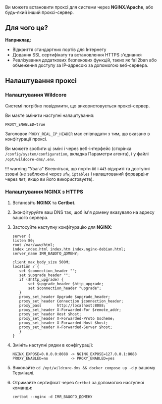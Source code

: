Ви можете встановити проксі для системи через **NGINX**/**Apache**, або будь-який інший проксі-сервер.

## Для чого це?
**Наприклад:**

* Відкриття стандартних портів для Інтернету
* Додання SSL сертифікату та встановлення НТТРS з'єднання
* Реалізування додаткових безпекових функцій, таких як fail2ban або обмеження доступу за ІР-адресою за допомогою веб-сервера.

## Налаштування проксі
### Налаштування Wildcore
Системі потрібно повідомити, що використовується проксі-сервер.

Ви маєте змінити наступні налаштування:

`PROXY_ENABLED=true`

Заголовок `PROXY_REAL_IP_HEADER` має співпадати з тим, що вказано в конфігурації проксі.

Ви можете зробити ці зміні і через веб-інтерфейс (сторінка `/config/system/configuration`, вкладка Параметри агента), і у файлі `/opt/wildcore-dms/.env`.

!!! warning "Увага"
    Впевніться, що порти `80` і `443` відкриті та доступні ззовні (не заблоконі через `ufw`, `iptables` і налаштований форвардінг через `NAT`, якщо ви його використовуєте).


### Налаштування NGINX з HTTPS

1. Встановіть **NGINX** та **Certbot**.
2. Зконфігуруйте ваш DNS так, щоб ім'я домену вказувало на адресу вашого сервера.
3. Застосуйте наступну конфігурацію для **NGINX**:
    ```nginx title="/etc/nginx/sites-enabled/wildcore-proxy.conf" 
    server {
    listen 80;
    root /var/www/html;
    index index.html index.htm index.nginx-debian.html;
    server_name ІМЯ_ВАШОГО_ДОМЕНУ;

    client_max_body_size 500M;
    location / {
       set $connection_header "";
       set $upgrade_header "";
       if ($http_upgrade) {
           set $upgrade_header $http_upgrade;
           set $connection_header "upgrade";
       }
       proxy_set_header Upgrade $upgrade_header;
       proxy_set_header Connection $connection_header;
       proxy_pass       http://localhost:8088;
       proxy_set_header X-Forwarded-For $remote_addr;
       proxy_set_header Host $host;
       proxy_set_header X-Forwarded-Proto $scheme;
       proxy_set_header X-Forwarded-Host $host;
       proxy_set_header X-Forwarded-Server $host;
       }
    }
    ```
4. Змініть наступні рядки в конфігурації:
    ```title="/opt/wildcore-dms/.env"
    NGINX_EXPOSE=0.0.0.0:8088 -> NGINX_EXPOSE=127.0.0.1:8088
    PROXY_ENABLED=no          -> PROXY_ENABLED=yes
    ```
4. Виконайте `cd /opt/wildcore-dms && docker compose up -d` у вашому Терміналі.
5. Отримайте сертифікат через `Certbot` за допомогою наступної команди: 

    `certbot --nginx -d ІМЯ_ВАШОГО_ДОМЕНУ`
